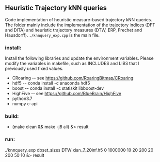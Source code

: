 ## Heuristic Trajectory kNN queries

Code implementation of heuristic measure-based trajectory kNN queries. The folder mainly include the implementation of the trajectory indices (DFT and DITA) and heuristic trajectory measures (DTW, ERP, Frechet and Hausdorff). `./knnquery_exp.cpp` is the main file.


### install:
Install the following libraries and update the environment variables. Please modify the variables in makefile, such as INCLUDES and LIBS that I previously used fixed values.

* CRoaring -- see https://github.com/RoaringBitmap/CRoaring
* hdf5 -- conda install -c anaconda hdf5
* boost -- conda install -c statiskit libboost-dev
* HighFive -- see https://github.com/BlueBrain/HighFive
* python3.7
* numpy c-api


### build:
* (make clean && make -j8 all) &> result


### run:
./knnquery_exp dbset_sizes DTW xian_7_20inf.h5 0 1000000 10 20 200 20 200 50 10  &> result
